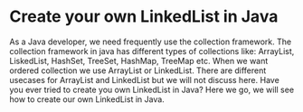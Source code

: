 # Create your own LinkedList in Java

As a Java developer, we need frequently use the collection framework. The collection framework in java has different types of collections like: ArrayList, LiskedList, HashSet, TreeSet, HashMap, TreeMap etc. When we want ordered collection we use ArrayList or LinkedList. There are different usecases for ArrayList and LinkedList but we will not discuss here. Have you ever tried to create you own LinkedList in Java? Here we go, we will see how to create our own LinkedList in Java.

 
 
